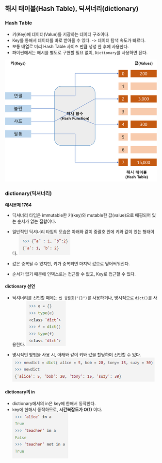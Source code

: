 ## 해시 태이블(Hash Table), 딕셔너리(dictionary)

### Hash Table
- 키(Key)에 데이터(Value)를 저장하는 데이터 구조이다.
- Key를 통해서 데이터를 바로 받아올 수 있다. -> 데이터 탐색 속도가 빠르다.
- 보통 배열로 미리 Hash Table 사이즈 만큼 생성 한 후에 사용한다.
- 파이썬에서는 해시를 별도로 구현할 필요 없이, <code>Dictionary</code>를 사용하면 된다.

![alt text](image-4.png)

### dictionary(딕셔너리)
<b>예시문제 1764</b>

- 딕셔너리 타입은 immutable한 키(key)와 mutable한 값(value)으로 매핑되어 있는 순서가 없는 집합이다.
- 일반적인 딕셔너리 타입의 모습은 아래와 같이 중괄호 안에 키와 값이 있는 형태이다.
![alt text](image-5.png)

- 값은 중복될 수 있지만, 키가 중복되면 마지막 값으로 덮어씌워진다.
- 순서가 없기 때문에 인덱스로는 접근할 수 없고, Key로 접근할 수 있다.

#### dictionary 선언
- 딕셔너리를 선언할 때에는 <code>빈 중괄호("{}")</code>를 사용하거나, 명시적으로 <code>dict()</code>를 사용한다.
![alt text](image-6.png)

- 명시적인 방법을 사용 시, 아래와 같이 키와 값을 할당하며 선언할 수 있다.
![alt text](image-7.png)

#### dictionary의 in
- dictionary에서의 in은 key에 한해서 동작한다.
- key에 한해서 동작하므로, <b>시간복잡도가 O(1)</b> 이다.
![alt text](image-8.png)

